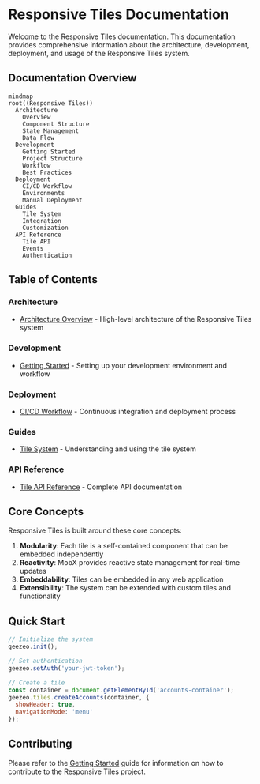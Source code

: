# Responsive Tiles Documentation

Welcome to the Responsive Tiles documentation. This documentation provides comprehensive information about the architecture, development, deployment, and usage of the Responsive Tiles system.

## Documentation Overview

```mermaid
mindmap
root((Responsive Tiles))
  Architecture
    Overview
    Component Structure
    State Management
    Data Flow
  Development
    Getting Started
    Project Structure
    Workflow
    Best Practices
  Deployment
    CI/CD Workflow
    Environments
    Manual Deployment
  Guides
    Tile System
    Integration
    Customization
  API Reference
    Tile API
    Events
    Authentication
```

## Table of Contents

### Architecture
- [Architecture Overview](architecture/overview.md) - High-level architecture of the Responsive Tiles system

### Development
- [Getting Started](development/getting-started.md) - Setting up your development environment and workflow

### Deployment
- [CI/CD Workflow](deployment/ci-cd-workflow.md) - Continuous integration and deployment process

### Guides
- [Tile System](guides/tile-system.md) - Understanding and using the tile system

### API Reference
- [Tile API Reference](api/tile-api-reference.md) - Complete API documentation

## Core Concepts

Responsive Tiles is built around these core concepts:

1. **Modularity**: Each tile is a self-contained component that can be embedded independently
2. **Reactivity**: MobX provides reactive state management for real-time updates
3. **Embeddability**: Tiles can be embedded in any web application
4. **Extensibility**: The system can be extended with custom tiles and functionality

## Quick Start

```javascript
// Initialize the system
geezeo.init();

// Set authentication
geezeo.setAuth('your-jwt-token');

// Create a tile
const container = document.getElementById('accounts-container');
geezeo.tiles.createAccounts(container, {
  showHeader: true,
  navigationMode: 'menu'
});
```

## Contributing

Please refer to the [Getting Started](development/getting-started.md) guide for information on how to contribute to the Responsive Tiles project. 
